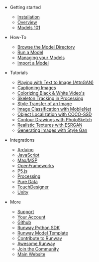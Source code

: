 * Getting started
    * [Installation](getting-started/installation.md)
    * [Overview](getting-started/overview.md)
    * [Models 101](getting-started/model-101.md)

* How-To
    * [Browse the Model Directory](how-to/browse-model-directory.md)
    * [Run a Model](how-to/run-a-model.md)
    * [Managing your Models](how-to/manage-models.md)
    * [Import a Model](how-to/importing.md)

* Tutorials
    * [Playing with Text to Image (AttnGAN)](tutorials/tutorial_t2i.md)
    * [Captioning Images](tutorials/tutorial_im2txt.md)
    * [Colorizing Black & White Video's](tutorials/tutorial_colorizing_video.md)
    * [Skeleton Tracking in Processing](tutorials/tutorial_posenet.md)
    * [Style Transfer of an Image](tutorials/tutorial_style_transfer.md)
    * [Image Classification with MobileNet](tutorials/tutorial_mobilenet.md)
    * [Object Localization with COCO-SSD](tutorials/tutorial_cocossd.md)
    * [Contour Drawings with PhotoSketch](tutorials/tutorial_photosketch.md)
    * [Realistic Textures with ESRGAN](tutorials/tutorial_esrgan.md)    
    * [Generating images with Style Gan](tutorials/tutorial_stylegan.md)

* Integrations
    * [Arduino](https://github.com/runwayml/arduino)
    * [JavaScript](https://github.com/runwayml/javascript)
    * [Max/MSP](https://github.com/runwayml/maxmsp)
    * [OpenFrameworks](https://github.com/runwayml/openFrameworks)
    * [P5.js](https://github.com/runwayml/p5js)
    * [Processing](https://github.com/runwayml/processing)
    * [Pure Data](https://github.com/runwayml/puredata)
    * [TouchDesigner](https://github.com/runwayml/touchDesigner)
    * [Unity](https://github.com/runwayml/unity)

* More
    * [Support](https://support.runwayml.com/)
    * [Your Account](https://account.runwayml.com/)
    * [Github](https://github.com/runwayml)
    * [Runway Python SDK](https://sdk.runwayml.com/)
    * [Runway Model Template](https://github.com/runwayml/model-template)
    * [Contribute to Runway](more/contribute.md)
    * [Awesome Runway](more/awesome-runway.md)
    * [Join the Community](/?id=join-our-community)
    * [Main Website](https://runwayml.com/)
